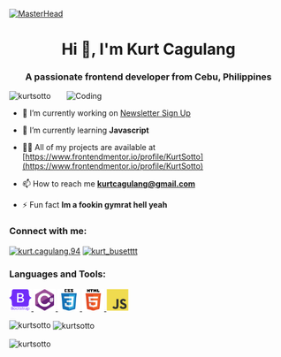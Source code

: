 [![MasterHead](https://64.media.tumblr.com/59fd3cd91939a427cac708b992cad301/tumblr_ohx2xpUsAJ1v1vxovo1_1280.gif)](https://www.frontendmentor.io/profile/KurtSotto) 
<h1 align="center">Hi 👋, I'm Kurt Cagulang</h1>
<h3 align="center">A passionate frontend developer from Cebu, Philippines</h3>
<img align="right" alt="Coding" width="400" src="https://steamuserimages-a.akamaihd.net/ugc/904528168689639178/739348009D1B10DEDEEDBE09FA03CD0B0E076922/?imw=5000&imh=5000&ima=fit&impolicy=Letterbox&imcolor=%23000000&letterbox=false">

<p align="left"> <img src="https://komarev.com/ghpvc/?username=kurtsotto&label=Profile%20views&color=0e75b6&style=flat" alt="kurtsotto" /> </p>

- 🔭 I’m currently working on [Newsletter Sign Up](https://newsletter-sign-up-kurtdev.netlify.app/)

- 🌱 I’m currently learning **Javascript**

- 👨‍💻 All of my projects are available at [https://www.frontendmentor.io/profile/KurtSotto](https://www.frontendmentor.io/profile/KurtSotto)

- 📫 How to reach me **kurtcagulang@gmail.com**

- ⚡ Fun fact **Im a fookin gymrat hell yeah**

<h3 align="left">Connect with me:</h3>
<p align="left">
<a href="https://fb.com/kurt.cagulang.94" target="blank"><img align="center" src="https://raw.githubusercontent.com/rahuldkjain/github-profile-readme-generator/master/src/images/icons/Social/facebook.svg" alt="kurt.cagulang.94" height="30" width="40" /></a>
<a href="https://instagram.com/kurt_busetttt" target="blank"><img align="center" src="https://raw.githubusercontent.com/rahuldkjain/github-profile-readme-generator/master/src/images/icons/Social/instagram.svg" alt="kurt_busetttt" height="30" width="40" /></a>
</p>

<h3 align="left">Languages and Tools:</h3>
<p align="left"> <a href="https://getbootstrap.com" target="_blank" rel="noreferrer"> <img src="https://raw.githubusercontent.com/devicons/devicon/master/icons/bootstrap/bootstrap-plain-wordmark.svg" alt="bootstrap" width="40" height="40"/> </a> <a href="https://www.w3schools.com/cs/" target="_blank" rel="noreferrer"> <img src="https://raw.githubusercontent.com/devicons/devicon/master/icons/csharp/csharp-original.svg" alt="csharp" width="40" height="40"/> </a> <a href="https://www.w3schools.com/css/" target="_blank" rel="noreferrer"> <img src="https://raw.githubusercontent.com/devicons/devicon/master/icons/css3/css3-original-wordmark.svg" alt="css3" width="40" height="40"/> </a> <a href="https://www.w3.org/html/" target="_blank" rel="noreferrer"> <img src="https://raw.githubusercontent.com/devicons/devicon/master/icons/html5/html5-original-wordmark.svg" alt="html5" width="40" height="40"/> </a> <a href="https://developer.mozilla.org/en-US/docs/Web/JavaScript" target="_blank" rel="noreferrer"> <img src="https://raw.githubusercontent.com/devicons/devicon/master/icons/javascript/javascript-original.svg" alt="javascript" width="40" height="40"/> </a> </p>

<p><img align="left" src="https://github-readme-stats.vercel.app/api/top-langs?username=kurtsotto&show_icons=true&locale=en&layout=compact" alt="kurtsotto" /></p>

<p>&nbsp;<img align="center" src="https://github-readme-stats.vercel.app/api?username=kurtsotto&show_icons=true&locale=en" alt="kurtsotto" /></p>

<p><img align="center" src="https://github-readme-streak-stats.herokuapp.com/?user=kurtsotto&" alt="kurtsotto" /></p>

